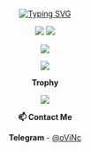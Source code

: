 <p align="center">
<a href="https://git.io/typing-svg"><img src="https://readme-typing-svg.demolab.com?font=Red+Hat+Text&pause=1000&color=ED743B&center=true&width=435&lines=Hallo+my+name+ovin;Web+Developer+%7C+Bots+%7C+Android+Technican" alt="Typing SVG" /></a>
</p>

<p align="center">
  <img src ="https://github-readme-stats.vercel.app/api?username=vincreator&show_icons=true&count_private=true&theme=darcula&hide_border=true&hide=issues,contribs&include_all_commits=true&bg_color=00000000">
  <img src ="https://github-readme-stats.vercel.app/api/top-langs/?username=vincreator&layout=compact&hide_border=true&theme=darcula&bg_color=00000000&langs_count=10&hide=jupyter%20notebook,tex,css,php">
</p>

<p align="center">
<img src ="https://komarev.com/ghpvc/?username=vincreator&style=flat-square&color=red">
</p>

<p align="center">
   <img src ="https://media4.giphy.com/media/3otPoLEMiwPMpqJcly/giphy.gif">
</p>

<p align="center">
<b>Trophy</b>
</p>

<p align="center">
   <img src ="https://github-profile-trophy.vercel.app/?username=vincreator&row=2&column=3">
</p>

<p align="center">
<b>📫 Contact Me</b>
</p>
<p align="center">
<b>Telegram</b> - <a href='https://t.me/oViNc'>@oViNc</a>
</p>

